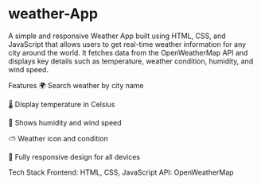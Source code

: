# weather-App
A simple and responsive Weather App built using HTML, CSS, and JavaScript
that allows users to get real-time weather information for any city around the world. 
It fetches data from the OpenWeatherMap API and displays key details such as temperature, weather condition, humidity, and wind speed.

 Features
🌍 Search weather by city name

🌡️ Display temperature in Celsius

💨 Shows humidity and wind speed

⛅ Weather icon and condition

📱 Fully responsive design for all devices

Tech Stack
Frontend: HTML, CSS, JavaScript 
API: OpenWeatherMap
